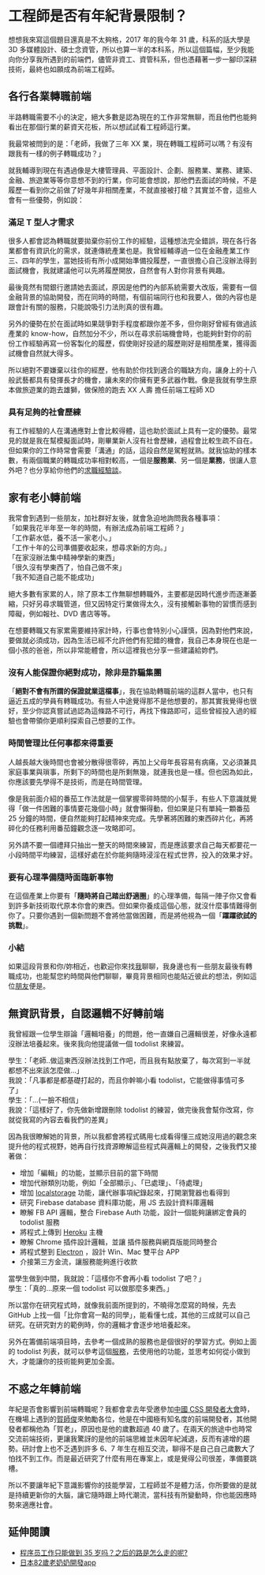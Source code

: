 # 工程師是否有年紀背景限制？

想想我來寫這個題目還真是不太夠格，2017 年的我今年 31 歲，科系的話大學是 3D 多媒體設計、碩士念資管，所以也算一半的本科系，所以這個篇幅，至少我能向你分享我所遇到的前端們，儘管非資工、資管科系，但也憑藉著一步一腳印深耕技術，最終也如願成為前端工程師。

## 各行各業轉職前端

半路轉職需要不小的決定，絕大多數是認為現在的工作非常無聊，而且他們也能夠看出在那個行業的薪資天花板，所以想試試看工程師這行業。

我最常被問到的是：「老師，我做了三年 XX 業，現在轉職工程師可以嗎？有沒有跟我有一樣的例子轉職成功？」

就我輔導到現在有遇過像是大樓管理員、平面設計、企劃、服務業、業務、建築、金融、旅遊業等等你意想不到的行業，你可能會想說，那他們去面試的時候，不是履歷一看到你之前做了好幾年非相關產業，不就直接被打槍？其實並不會，這些人會有一些優勢，例如說：

### 滿足 T 型人才需求

很多人都會認為轉職就要拋棄你前份工作的經驗，這種想法完全錯誤，現在各行各業都會有資訊化的需求，就連傳統產業也是。我曾經輔導過一位在金融產業工作三、四年的學生，當她技術有所小成開始準備投履歷，一直很擔心自己沒辦法得到面試機會，我就建議他可以先將履歷開放，自然會有人對你背景有興趣。

最後竟然有間銀行邀請她去面試，原因是他們的內部系統需要大改版，需要有一個金融背景的協助開發，而在同時的時間，有個前端同行也和我要人，做的內容也是跟會計有關的服務，只能說吸引力法則真的很有趣。

另外的優勢在於在面試時如果競爭對手程度都跟你差不多，但你剛好曾經有做過該產業的 know-how，自然加分不少，所以在尋求前端機會時，也能夠針對你的前份工作經驗再寫一份客製化的履歷，假使剛好投遞的履歷剛好是相關產業，獲得面試機會自然就大得多。

所以絕對不要嫌棄以往你的經歷，他有助於你找到適合的職缺方向，讓身上的十八般武藝都具有發揮長才的機會，讓未來的你擁有更多武器作戰。像是我就有學生原本做旅遊業的跑去雄獅，做保險的跑去 XX 人壽 擔任前端工程師 XD

### 具有足夠的社會歷練

有工作經驗的人在溝通應對上會比較得體，這也助於面試上具有一定的優勢。最常見的就是我在幫模擬面試時，剛畢業新人沒有社會歷練，過程會比較生疏不自在。但如果你的工作時常會需要「溝通」的話，這段自然是駕輕就熟。就我協助的樣本數，有兩個職業的轉職成功率相對較高，一個是**服務業**、另一個是**業務**，很讓人意外吧？也分享給你他們的[求職經驗談](http://www.hexschool.com/tags/interview/)。

## 家有老小轉前端

我常會到遇到一些朋友，加社群好友後，就會急迫地詢問我各種事項：  
「如果我花半年至一年的時間，有辦法成為前端工程師？」  
「工作薪水低，養不活一家老小。」  
「工作十年的公司準備要收起來，想尋求新的方向。」  
「在家沒辦法集中精神學新的東西」  
「很久沒有學東西了，怕自己做不來」  
「我不知道自己能不能成功」

絕大多數有家累的人，除了原本工作無聊想轉職外，主要都是因時代進步而逐漸萎縮，只好另尋求職管道，但又因特定行業做得太久，沒有接觸新事物的習慣而感到障礙，例如報社、DVD 書店等等。

在想要轉職又有家累需要維持家計時，行事也會特別小心謹慎，因為對他們來說，要做就必須成功，因為生活已經不允許他們有犯錯的機會，我自己本身現在也是一個小孩的爸爸，所以非常能體會，所以這裡我也分享一些建議給妳們。

### 沒有人能保證你絕對成功，除非是詐騙集團

「**絕對不會有所謂的保證就業這檔事**」，我在協助轉職前端的這群人當中，也只有逼近五成的學員有轉職成功。有些人中途覺得那不是他想要的，那其實我覺得也很好，至少你認真嘗試過認為這條路不可行，再找下條路即可，這些曾經投入過的經驗也會帶領你更順利探索自己想要的工作。

### 時間管理比任何事都來得重要

人越長越大後時間也會被分散得很零碎，再加上父母年長容易有病痛，又必須兼具家庭事業與瑣事，所剩下的時間也是所剩無幾，就連我也是一樣。但也因為如此，你應該要先學得不是技術，而是在時間管理。

像是我前面介紹的番茄工作法就是一個掌握零碎時間的小幫手，有些人下意識就覺得「做一件困難的事情要花幾個小時」就會懶得動，但如果是只有單純一顆番茄 25 分鐘的時間，便自然能夠打起精神來完成。先學著將困難的東西碎片化，再將碎化的任務利用番茄鐘觀念逐一攻略即可。

另外請不要一個禮拜只抽出一整天的時間來練習，而是應該要求自己每天都要花一小段時間平均練習，這樣好處在於你能夠隨時浸淫在程式世界，投入的效果才好。

### 要有心理準備隨時面臨新事物

在這個產業上你要有「**隨時將自己踏出舒適圈**」的心理準備，每隔一陣子你又會看到許多新技術取代原本你會的東西。但如果你養成這個心態，就沒什麼事情難得倒你了。只要你遇到一個新問題不會將他當做困難，而是將他視為一個「**躍躍欲試的挑戰**」。

### 小結

如果這段背景和你/妳相近，也歡迎你來找[我](https://www.facebook.com/sfismy)聊聊，我身邊也有一些朋友最後有轉職成功，也能幫您約時間與他們聊聊，畢竟背景相同也能貼近彼此的想法，例如這位[朋友](http://www.hexschool.com/2017/03/15/2017-03-15-interview/)便是。

## 無資訊背景，自認邏輯不好轉前端

我曾經跟一位學生辯論「邏輯培養」的問題，他一直嫌自己邏輯很差，好像永遠都沒辦法培養起來。後來我向他提議做一個 todolist 來練習。

學生：「老師..做這東西沒辦法找到工作吧，而且我有點放棄了，每次寫到一半就都想不出來該怎麼做...」  
我說：「凡事都是都基礎打起的，而且你幹嘛小看 todolist，它能做得事情可多了」  
學生：「...\(一臉不相信」  
我說：「這樣好了，你先做新增跟刪除 todolist 的練習，做完後我會幫你改寫，你就從我寫的內容去看我們的差異」

因為我很瞭解她的背景，所以我都會將程式碼用七成看得懂三成她沒用過的觀念來提升他的程式視野，她再自行找資源瞭解這些程式與邏輯上的開發，之後我們又接著做：

* 增加「編輯」的功能，並顯示目前的當下時間
* 增加代辦類別功能，例如「全部顯示」、「已處理」、「待處理」
* 增加 [localstorage](https://developer.mozilla.org/en-US/docs/Web/API/Storage/LocalStorage) 功能，讓代辦事項紀錄起來，打開瀏覽器也看得到
* 研究 Firebase database 資料庫功能，用 JS 去設計資料庫邏輯
* 瞭解 FB API 邏輯，整合 Firebase Auth 功能，設計一個能夠讓綁定會員的 todolist 服務
* 將程式上傳到 [Heroku](https://www.heroku.com/) 主機
* 瞭解 Chrome 插件設計邏輯，並讓 插件服務與網頁版能同時整合
* 將程式整到
  [Electron](https://electronjs.org/)
  ，設計 Win、Mac 雙平台 APP
* 介接第三方金流，讓服務能夠進行收款

當學生做到中間，我就說：「這樣你不會再小看 todolist 了吧？」  
學生：「真的...原來一個 todolist 可以做那麼多東西。」

所以當你在研究程式時，就像我前面所提到的，不曉得怎麼寫的時候，先去 GitHub 上找一個「比你會寫一點的同學」，能看懂七成，其他的三成就可以自己研究。在研究對方的範例時，你的邏輯才會逐步地培養起來。

另外在籌備前端項目時，去參考一個成熟的服務也是個很好的學習方式。例如上面的 todolist 列表，就可以參考這個[服務](https://todoist.com/)，去使用他的功能，並思考如何從小做到大，才能讓你的技術能夠更加全面。

## 不惑之年轉前端

年紀是否會影響到前端轉職呢？我都會拿去年受邀參加[中國 CSS 開發者大會](https://css.w3ctech.com/)時，在機場上遇到的[賀師俊](https://www.google.com.tw/search?q=賀師俊&oq=賀師俊&aqs=chrome..69i57.6911j0j1&sourceid=chrome&ie=UTF-8)來勉勵各位，他是在中國極有知名度的前端開發者，其他開發者都稱他為「賀老」，原因也是他的歲數超過 40 歲了。在兩天的旅途中也時常交流前端技術，更讓我驚訝的是他的前端思維並未因年紀減退，反而有遽增的趨勢。研討會上也不乏遇到許多 6、7 年生在相互交流，聊得不是自己自己歲數大了怕找不到工作。而是最近研究了什麼有用在專案上，或是覺得公司很差，準備要跳槽。

所以不要讓年紀下意識影響你的技能學習，工程師並不是體力活，你所要做的是就是持續更新你的大腦，讓它隨時跟上時代潮流，當科技有所變動時，你也能因應時勢來適應社會。

## 延伸閱讀

* [程序员工作只能做到 35 岁吗？之后的路是怎么走的呢?](http://www.zhihu.com/question/22937279)
* [日本82歲老奶奶開發app](https://udn.com/news/story/6811/2628970)



